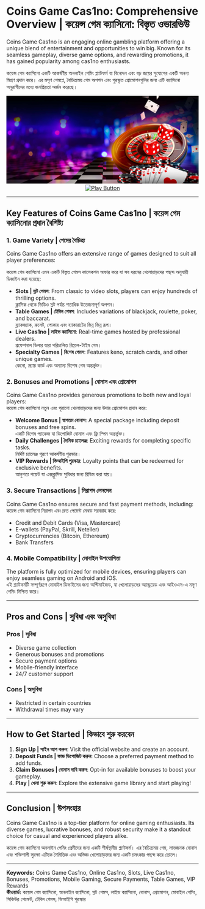 # Coins Game Cas1no: Comprehensive Overview | কয়েন্স গেম ক্যাসিনো: বিস্তৃত ওভারভিউ

Coins Game Cas1no is an engaging online gambling platform offering a unique blend of entertainment and opportunities to win big. Known for its seamless gameplay, diverse game options, and rewarding promotions, it has gained popularity among cas1no enthusiasts.

কয়েন্স গেম ক্যাসিনো একটি আকর্ষণীয় অনলাইন গেমিং প্ল্যাটফর্ম যা বিনোদন এবং বড় জয়ের সুযোগের একটি অনন্য মিশ্রণ প্রদান করে। এর মসৃণ গেমপ্লে, বৈচিত্র্যময় গেম অপশন এবং পুরস্কৃত প্রোমোশনগুলির জন্য এটি ক্যাসিনো অনুরাগীদের মধ্যে জনপ্রিয়তা অর্জন করেছে।

<div align="center">
<img src="https://github.com/Coins1Game/CoinsGame/blob/main/casino-background-67ppr1q6d49pwpaz.jpg?raw=true" width="600" alt="Coins Game Cas1no">
</div>

<div align="center">
<a href="https://tinyurl.com/3kj2yj2s">
<img src="https://static.wixstatic.com/media/2a8103_44a9e01ec3b4451cad8859f6fe231b70~mv2.webp" width="400" alt="Play Button">
</a>
</div>

---

## Key Features of Coins Game Cas1no | কয়েন্স গেম ক্যাসিনোর প্রধান বৈশিষ্ট্য

### 1. **Game Variety | গেমের বৈচিত্র্য**
Coins Game Cas1no offers an extensive range of games designed to suit all player preferences:

কয়েন্স গেম ক্যাসিনো এমন একটি বিস্তৃত গেমস কালেকশন অফার করে যা সব ধরনের খেলোয়াড়দের পছন্দ অনুযায়ী ডিজাইন করা হয়েছে:

- **Slots | স্লট গেমস**: From classic to video slots, players can enjoy hundreds of thrilling options.  
  ক্লাসিক থেকে ভিডিও স্লট পর্যন্ত শতাধিক উত্তেজনাপূর্ণ অপশন।
- **Table Games | টেবিল গেমস**: Includes variations of blackjack, roulette, poker, and baccarat.  
  ব্ল্যাকজ্যাক, রুলেট, পোকার এবং ব্যাকারাটের ভিন্ন ভিন্ন রূপ।
- **Live Cas1no | লাইভ ক্যাসিনো**: Real-time games hosted by professional dealers.  
  প্রফেশনাল ডিলার দ্বারা পরিচালিত রিয়েল-টাইম গেম।
- **Specialty Games | বিশেষ গেমস**: Features keno, scratch cards, and other unique games.  
  কেনো, স্ক্র্যাচ কার্ড এবং অন্যান্য বিশেষ গেম অন্তর্ভুক্ত।

### 2. **Bonuses and Promotions | বোনাস এবং প্রোমোশন**
Coins Game Cas1no provides generous promotions to both new and loyal players:  
কয়েন্স গেম ক্যাসিনো নতুন এবং পুরানো খেলোয়াড়দের জন্য উদার প্রোমোশন প্রদান করে:

- **Welcome Bonus | স্বাগতম বোনাস**: A special package including deposit bonuses and free spins.  
  একটি বিশেষ প্যাকেজ যা ডিপোজিট বোনাস এবং ফ্রি স্পিন অন্তর্ভুক্ত।
- **Daily Challenges | দৈনিক চ্যালেঞ্জ**: Exciting rewards for completing specific tasks.  
  নির্দিষ্ট চ্যালেঞ্জ পূরণে আকর্ষণীয় পুরস্কার।
- **VIP Rewards | ভিআইপি পুরস্কার**: Loyalty points that can be redeemed for exclusive benefits.  
  আনুগত্য পয়েন্ট যা এক্সক্লুসিভ সুবিধার জন্য রিডিম করা যায়।

### 3. **Secure Transactions | নিরাপদ লেনদেন**
Coins Game Cas1no ensures secure and fast payment methods, including:  
কয়েন্স গেম ক্যাসিনো নিরাপদ এবং দ্রুত পেমেন্ট মেথড সরবরাহ করে:

- Credit and Debit Cards (Visa, Mastercard)  
- E-wallets (PayPal, Skrill, Neteller)  
- Cryptocurrencies (Bitcoin, Ethereum)  
- Bank Transfers  

### 4. **Mobile Compatibility | মোবাইল উপযোগিতা**
The platform is fully optimized for mobile devices, ensuring players can enjoy seamless gaming on Android and iOS.  
এই প্ল্যাটফর্মটি সম্পূর্ণরূপে মোবাইল ডিভাইসের জন্য অপ্টিমাইজড, যা খেলোয়াড়দের অ্যান্ড্রয়েড এবং আইওএস-এ মসৃণ গেমিং নিশ্চিত করে।

---

## Pros and Cons | সুবিধা এবং অসুবিধা

### **Pros | সুবিধা**
- Diverse game collection  
- Generous bonuses and promotions  
- Secure payment options  
- Mobile-friendly interface  
- 24/7 customer support  

### **Cons | অসুবিধা**
- Restricted in certain countries  
- Withdrawal times may vary  

---

## How to Get Started | কিভাবে শুরু করবেন

1. **Sign Up | সাইন আপ করুন**: Visit the official website and create an account.  
2. **Deposit Funds | ফান্ড ডিপোজিট করুন**: Choose a preferred payment method to add funds.  
3. **Claim Bonuses | বোনাস দাবি করুন**: Opt-in for available bonuses to boost your gameplay.  
4. **Play | খেলা শুরু করুন**: Explore the extensive game library and start playing!  

---

## Conclusion | উপসংহার

Coins Game Cas1no is a top-tier platform for online gaming enthusiasts. Its diverse games, lucrative bonuses, and robust security make it a standout choice for casual and experienced players alike.

কয়েন্স গেম ক্যাসিনো অনলাইন গেমিং প্রেমীদের জন্য একটি শীর্ষস্থানীয় প্ল্যাটফর্ম। এর বৈচিত্র্যময় গেম, লাভজনক বোনাস এবং শক্তিশালী সুরক্ষা এটিকে নৈমিত্তিক এবং অভিজ্ঞ খেলোয়াড়দের জন্য একটি চমৎকার পছন্দ করে তোলে।

---

**Keywords:** Coins Game Cas1no, Online Cas1no, Slots, Live Cas1no, Bonuses, Promotions, Mobile Gaming, Secure Payments, Table Games, VIP Rewards  
**কীওয়ার্ড:** কয়েন্স গেম ক্যাসিনো, অনলাইন ক্যাসিনো, স্লট গেমস, লাইভ ক্যাসিনো, বোনাস, প্রোমোশন, মোবাইল গেমিং, সিকিউর পেমেন্ট, টেবিল গেমস, ভিআইপি পুরস্কার  
